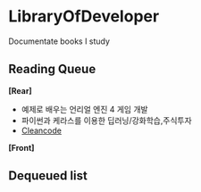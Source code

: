 # LibraryOfDeveloper
Documentate books I study  
## Reading Queue
**[Rear]**  
* 예제로 배우는 언리얼 엔진 4 게임 개발  
* 파이썬과 케라스를 이용한 딥러닝/강화학습,주식투자  
* [Cleancode](https://www.notion.so/casselkim/Clean-code-f7a4bf1d090846a993d19dc8189ef8cd)  

**[Front]**  

## Dequeued list

